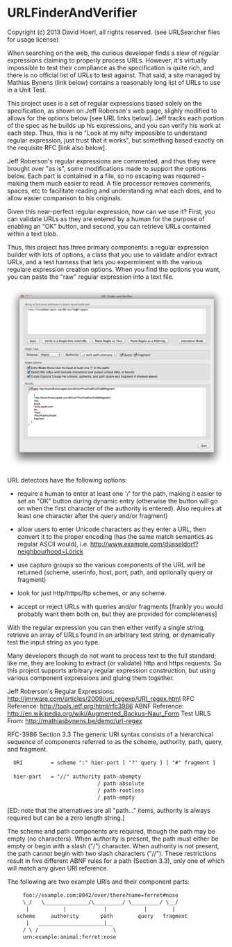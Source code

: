 URLFinderAndVerifier
====================
Copyright (c) 2013 David Hoerl, all rights reserved. (see URLSearcher files for usage license)

When searching on the web, the curious developer finds a slew of regular expressions claiming to properly process URLs. However, it's virtually impossible to test their compliance as the specification is quite rich, and there is no official list of URLs to test against. That said, a site managed by Mathias Bynens (link below) contains a reasonably long list of URLs to use in a Unit Test.

This project uses is a set of regular expressions based solely on the specification, as shown on Jeff Roberson's web page, slighly modified to allows for the options below [see URL links below]. Jeff tracks each portion of the spec as he builds up his expressions, and you can verify his work at each step. Thus, this is no "Look at my nifty impossible to understand regular expression, just trust that it works", but something based exactly on the requisite RFC [link also below].

Jeff Roberson's regular expressions are commented, and thus they were brought over "as is", some modifications made to support the options below. Each part is contained in a file, so no escaping was required - making them much easier to read. A file processor removes comments, spaces, etc to facilitate reading and understanding what each does, and to allow easier comparison to his originals.

Given this near-perfect regular expression, how can we use it? First, you can validate URLs as they are entered by a human for the purpose of enabling an "OK" button, and second, you can retrieve URLs contained within a text blob.

Thus, this project has three primary components: a regular expression builder with lots of options, a class that you use to validate and/or extract URLs, and a test harness that lets you expermiment with the various regulare expression creation options. When you find the options you want, you can paste the "raw" regular expression into a text file.

![ScreenShot](./AppScreenShot.png)

URL detectors have the following options:

- require a human to enter at least one '/' for the path, making it easier to set an "OK" button during dynamic entry (otherwise the button will go on when the first character of the authority is entered). Also requires at least one character after the query and/or fragment)

- allow users to enter Unicode characters as they enter a URL, then convert it to the proper encoding (has the same match semantics as regular ASCII would), i.e. http://www.example.com/düsseldorf?neighbourhood=Lörick

- use capture groups so the various components of the URL will be returned (scheme, userinfo, host, port, path, and optionally query or fragment)

- look for just http/https/ftp schemes, or any scheme.

- accept or reject URLs with queries and/or fragments [frankly you would probably want them both on, but they are provided for completeness]


With the regular expression you can then either verify a single string, retrieve an array of URLs found in an arbitrary text string, or dynamically test the input string as you type.

Many developers though do not want to process text to the full standard; like me, they are looking to extract (or validate) http and https requests. So this project supports arbitrary regular expression construction, but using various component expressions and gluing them together.

Jeff Roberson's Regular Expressions: http://jmrware.com/articles/2009/uri_regexp/URI_regex.html
RFC Reference: http://tools.ietf.org/html/rfc3986
ABNF Reference: http://en.wikipedia.org/wiki/Augmented_Backus–Naur_Form
Test URLS From: http://mathiasbynens.be/demo/url-regex

RFC-3986 Section 3.3
   The generic URI syntax consists of a hierarchical sequence of
   components referred to as the scheme, authority, path, query, and
   fragment.

      URI         = scheme ":" hier-part [ "?" query ] [ "#" fragment ]

      hier-part   = "//" authority path-abempty
								 / path-absolute
								 / path-rootless
								 / path-empty

   [ED: note that the alternatives are all "path..." items, authority is always required
        but can be a zero length string.]

   The scheme and path components are required, though the path may be
   empty (no characters).  When authority is present, the path must
   either be empty or begin with a slash ("/") character.  When
   authority is not present, the path cannot begin with two slash
   characters ("//").  These restrictions result in five different ABNF
   rules for a path (Section 3.3), only one of which will match any
   given URI reference.

   The following are two example URIs and their component parts:

         foo://example.com:8042/over/there?name=ferret#nose
         \_/   \______________/\_________/ \_________/ \__/
          |           |            |            |        |
       scheme     authority       path        query   fragment
          |   _____________________|__
         / \ /                        \
         urn:example:animal:ferret:nose
